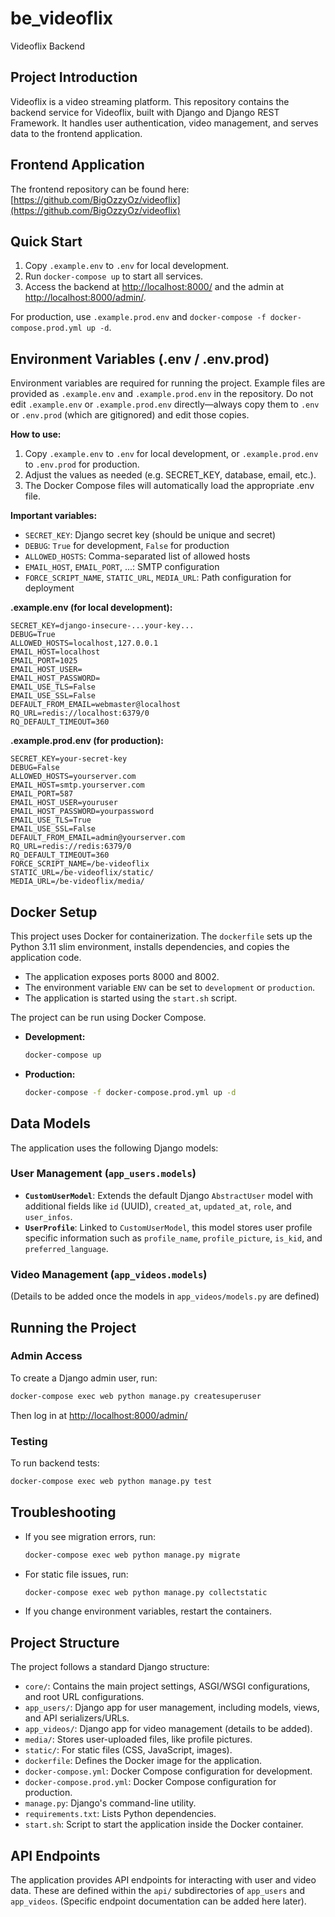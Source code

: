 # be_videoflix

Videoflix Backend

## Project Introduction

Videoflix is a video streaming platform. This repository contains the backend service for Videoflix, built with Django and Django REST Framework. It handles user authentication, video management, and serves data to the frontend application.

## Frontend Application

The frontend repository can be found here: [https://github.com/BigOzzyOz/videoflix](https://github.com/BigOzzyOz/videoflix)

## Quick Start

1. Copy `.example.env` to `.env` for local development.
2. Run `docker-compose up` to start all services.
3. Access the backend at [http://localhost:8000/](http://localhost:8000/) and the admin at [http://localhost:8000/admin/](http://localhost:8000/admin/).

For production, use `.example.prod.env` and `docker-compose -f docker-compose.prod.yml up -d`.

## Environment Variables (.env / .env.prod)

Environment variables are required for running the project. Example files are provided as `.example.env` and `.example.prod.env` in the repository. Do not edit `.example.env` or `.example.prod.env` directly—always copy them to `.env` or `.env.prod` (which are gitignored) and edit those copies.

**How to use:**

1. Copy `.example.env` to `.env` for local development, or `.example.prod.env` to `.env.prod` for production.
2. Adjust the values as needed (e.g. SECRET_KEY, database, email, etc.).
3. The Docker Compose files will automatically load the appropriate .env file.

**Important variables:**

- `SECRET_KEY`: Django secret key (should be unique and secret)
- `DEBUG`: `True` for development, `False` for production
- `ALLOWED_HOSTS`: Comma-separated list of allowed hosts
- `EMAIL_HOST`, `EMAIL_PORT`, ...: SMTP configuration
- `FORCE_SCRIPT_NAME`, `STATIC_URL`, `MEDIA_URL`: Path configuration for deployment

**.example.env (for local development):**

```env
SECRET_KEY=django-insecure-...your-key...
DEBUG=True
ALLOWED_HOSTS=localhost,127.0.0.1
EMAIL_HOST=localhost
EMAIL_PORT=1025
EMAIL_HOST_USER=
EMAIL_HOST_PASSWORD=
EMAIL_USE_TLS=False
EMAIL_USE_SSL=False
DEFAULT_FROM_EMAIL=webmaster@localhost
RQ_URL=redis://localhost:6379/0
RQ_DEFAULT_TIMEOUT=360
```

**.example.prod.env (for production):**

```env
SECRET_KEY=your-secret-key
DEBUG=False
ALLOWED_HOSTS=yourserver.com
EMAIL_HOST=smtp.yourserver.com
EMAIL_PORT=587
EMAIL_HOST_USER=youruser
EMAIL_HOST_PASSWORD=yourpassword
EMAIL_USE_TLS=True
EMAIL_USE_SSL=False
DEFAULT_FROM_EMAIL=admin@yourserver.com
RQ_URL=redis://redis:6379/0
RQ_DEFAULT_TIMEOUT=360
FORCE_SCRIPT_NAME=/be-videoflix
STATIC_URL=/be-videoflix/static/
MEDIA_URL=/be-videoflix/media/
```

## Docker Setup

This project uses Docker for containerization. The `dockerfile` sets up the Python 3.11 slim environment, installs dependencies, and copies the application code.

- The application exposes ports 8000 and 8002.
- The environment variable `ENV` can be set to `development` or `production`.
- The application is started using the `start.sh` script.

The project can be run using Docker Compose.

- **Development:**

  ```bash
  docker-compose up
  ```

- **Production:**

  ```bash
  docker-compose -f docker-compose.prod.yml up -d
  ```

## Data Models

The application uses the following Django models:

### User Management (`app_users.models`)

- **`CustomUserModel`**: Extends the default Django `AbstractUser` model with additional fields like `id` (UUID), `created_at`, `updated_at`, `role`, and `user_infos`.
- **`UserProfile`**: Linked to `CustomUserModel`, this model stores user profile specific information such as `profile_name`, `profile_picture`, `is_kid`, and `preferred_language`.

### Video Management (`app_videos.models`)

(Details to be added once the models in `app_videos/models.py` are defined)

## Running the Project

### Admin Access

To create a Django admin user, run:

```bash
docker-compose exec web python manage.py createsuperuser
```

Then log in at [http://localhost:8000/admin/](http://localhost:8000/admin/)

### Testing

To run backend tests:

```bash
docker-compose exec web python manage.py test
```

## Troubleshooting

- If you see migration errors, run:

  ```bash
  docker-compose exec web python manage.py migrate
  ```

- For static file issues, run:

  ```bash
  docker-compose exec web python manage.py collectstatic
  ```

- If you change environment variables, restart the containers.

## Project Structure

The project follows a standard Django structure:

- `core/`: Contains the main project settings, ASGI/WSGI configurations, and root URL configurations.
- `app_users/`: Django app for user management, including models, views, and API serializers/URLs.
- `app_videos/`: Django app for video management (details to be added).
- `media/`: Stores user-uploaded files, like profile pictures.
- `static/`: For static files (CSS, JavaScript, images).
- `dockerfile`: Defines the Docker image for the application.
- `docker-compose.yml`: Docker Compose configuration for development.
- `docker-compose.prod.yml`: Docker Compose configuration for production.
- `manage.py`: Django's command-line utility.
- `requirements.txt`: Lists Python dependencies.
- `start.sh`: Script to start the application inside the Docker container.

## API Endpoints

The application provides API endpoints for interacting with user and video data. These are defined within the `api/` subdirectories of `app_users` and `app_videos`. (Specific endpoint documentation can be added here later).
